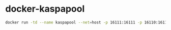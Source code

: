 # docker-kaspapool


```bash
docker run -td --name kaspapool --net=host -p 16111:16111 -p 16110:16110 simeononsecurity/docker-kaspapool:latest
```

